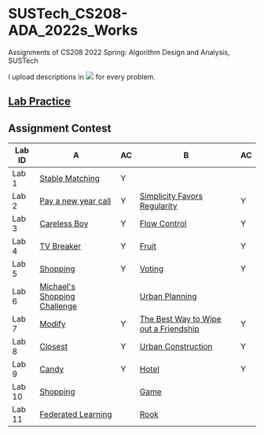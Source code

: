 # SUSTech_CS208-ADA_2022s_Works
Assignments of CS208 2022 Spring: Algorithm Design and Analysis, SUSTech

I upload descriptions in [![](https://img.shields.io/badge/-Markdown-white?style=flat&logo=markdown&logoColor=black)](https://www.markdownguide.org/) for every problem.

## [Lab Practice](Practices/)

## Assignment Contest

| Lab ID | A                                       | AC   | B                                                | AC   |
| ------ | --------------------------------------- | ---- | ------------------------------------------------ | ---- |
| Lab 1  | [Stable Matching](Lab1/)                | Y    |                                                  |      |
| Lab 2  | [Pay a new year call](Lab2/A/)          | Y    | [Simplicity Favors Regularity](Lab2/B/)          | Y    |
| Lab 3  | [Careless Boy](Lab3/A/)                 | Y    | [Flow Control](Lab3/B/)                          | Y    |
| Lab 4  | [TV Breaker](Lab4/A/)                   | Y    | [Fruit](Lab4/B/)                                 | Y    |
| Lab 5  | [Shopping](Lab5/A/)                     | Y    | [Voting](Lab5/B/)                                | Y    |
| Lab 6  | [Michael's Shopping Challenge](Lab6/A/) |      | [Urban Planning](Lab6/B/)                        |      |
| Lab 7  | [Modify](Lab7/A/)                       | Y    | [The Best Way to Wipe out a Friendship](Lab7/B/) | Y    |
| Lab 8  | [Closest](Lab8/A/)                      | Y    | [Urban Construction](Lab8/B/)                    | Y    |
| Lab 9  | [Candy](Lab9/A/)                        | Y    | [Hotel](Lab9/B/)                                 | Y    |
| Lab 10 | [Shopping](Lab10/A/)                    |      | [Game](Lab10/B/)                                 |      |
| Lab 11 | [Federated Learning](Lab11/A/)          |      | [Rook](Lab11/B/)                                 |      |

